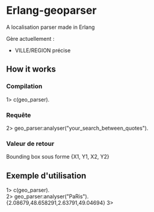 Erlang-geoparser
=================

A localisation parser made in Erlang

Gère actuellement : 
- VILLE/REGION précise

## How it works
### Compilation
1> c(geo_parser).
### Requête
2> geo_parser:analyser("your_search_between_quotes").
### Valeur de retour 
Bounding box sous forme {X1, Y1, X2, Y2}

## Exemple d'utilisation 

1> c(geo_parser).   
2> geo_parser:analyser("PaRis").   
{2.08679,48.658291,2.63791,49.04694}
3>   

